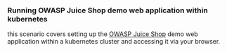 ### Running OWASP Juice Shop demo web application within kubernetes

this scenario covers setting up the [OWASP Juice Shop](https://owasp.org/www-project-juice-shop/) demo web application within a kubernetes cluster and accessing it via your browser.
